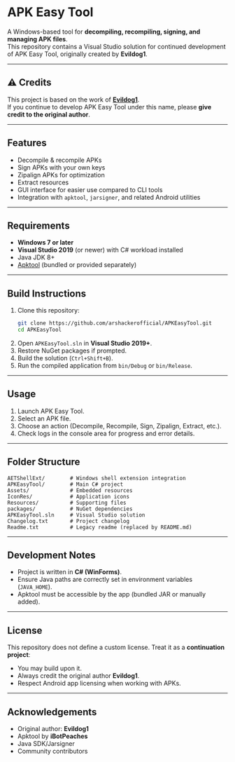# APK Easy Tool

A Windows-based tool for **decompiling, recompiling, signing, and managing APK files**.  
This repository contains a Visual Studio solution for continued development of APK Easy Tool, originally created by **Evildog1**.

---

## ⚠️ Credits
This project is based on the work of **[Evildog1](https://forum.xda-developers.com/t/tool-windows-apk-easy-tool-v1-60-2020-02-09.3333960/)**.  
If you continue to develop APK Easy Tool under this name, please **give credit to the original author**.

---

## Features
- Decompile & recompile APKs  
- Sign APKs with your own keys  
- Zipalign APKs for optimization  
- Extract resources  
- GUI interface for easier use compared to CLI tools  
- Integration with `apktool`, `jarsigner`, and related Android utilities  

---

## Requirements
- **Windows 7 or later**  
- **Visual Studio 2019** (or newer) with C# workload installed  
- Java JDK 8+  
- [Apktool](https://ibotpeaches.github.io/Apktool/) (bundled or provided separately)  

---

## Build Instructions
1. Clone this repository:
   ```bash
   git clone https://github.com/arshackerofficial/APKEasyTool.git
   cd APKEasyTool
2. Open `APKEasyTool.sln` in **Visual Studio 2019+**.
3. Restore NuGet packages if prompted.
4. Build the solution (`Ctrl+Shift+B`).
5. Run the compiled application from `bin/Debug` or `bin/Release`.

---

## Usage

1. Launch APK Easy Tool.
2. Select an APK file.
3. Choose an action (Decompile, Recompile, Sign, Zipalign, Extract, etc.).
4. Check logs in the console area for progress and error details.

---

## Folder Structure

```
AETShellExt/        # Windows shell extension integration
APKEasyTool/        # Main C# project
Assets/             # Embedded resources
IconRes/            # Application icons
Resources/          # Supporting files
packages/           # NuGet dependencies
APKEasyTool.sln     # Visual Studio solution
Changelog.txt       # Project changelog
Readme.txt          # Legacy readme (replaced by README.md)
```

---

## Development Notes

* Project is written in **C# (WinForms)**.
* Ensure Java paths are correctly set in environment variables (`JAVA_HOME`).
* Apktool must be accessible by the app (bundled JAR or manually added).

---

## License

This repository does not define a custom license. Treat it as a **continuation project**:

* You may build upon it.
* Always credit the original author **Evildog1**.
* Respect Android app licensing when working with APKs.

---

## Acknowledgements

* Original author: **Evildog1**
* Apktool by **iBotPeaches**
* Java SDK/Jarsigner
* Community contributors

```

